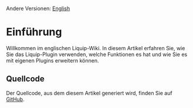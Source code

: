 Andere Versionen: [English](https://liquip.github.io/docs-en)

# Einführung
Willkommen im englischen Liquip-Wiki. In diesem Artikel erfahren Sie, wie Sie das Liquip-Plugin verwenden, welche Funktionen es hat und wie Sie es mit eigenen Plugins erweitern können.

## Quellcode
Der Quellcode, aus dem diesem Artikel generiert wird, finden Sie auf [GitHub](https://github.com/liquip/docs-en).


